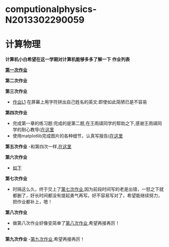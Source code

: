 # computionalphysics-N2013302290059
计算物理
======
**计算机小白希望在这一学期对计算机能够多多了解一下**
**作业列表**

**[第一次作业](https://stackedit.io/editor)**

**第二次作业**

**第三次作业**
- [作业L1](https://raw.githubusercontent.com/tongqiancao/computionalphysics-N2013302290059/master/homework3/homework3.py) 在屏幕上用字符拼出自己姓名的英文:即使如此简陋已是不容易 

**第四次作业**
- 完成第一章的练习题:完成的是第二题,在王雨祺同学的帮助之下,感谢王雨祺同学的耐心教导([在这里](https://raw.githubusercontent.com/tongqiancao/computionalphysics-N2013302290059/master/homework4/homeworr4.2.py)
- 使用matplotlib完成图片的各种细节，认真写报告([在这里]()

**第五次作业**
-和第四次一样,[在这里](https://www.zybuluo.com/mdeditor#335355-full-reader)

**第六次作业**
- [如下](https://www.zybuluo.com/mdeditor#335412-full-reader)

**第七次作业**
- 时隔这么久，终于交上了[第七次作业](https://www.zybuluo.com/mdeditor#396963-full-reader),因为前段时间写的老是出错，一怒之下就都删了，好长时间都没有提起勇气再写。好不容易写对了，希望能继续努力，把作业都补上，嗯！

**第八次作业**
- 做第八次作业好像变简单了[第八次作业](https://www.zybuluo.com/mdeditor#399135-full-reader),希望再接再厉！
- 
**第九次作业**
-[第九次作业](https://www.zybuluo.com/mdeditor#399877-full-reader),希望再接再厉！

